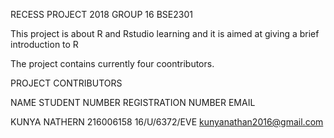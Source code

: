 RECESS PROJECT 2018 GROUP 16 BSE2301

This project is about R and Rstudio learning and it is aimed at giving a brief introduction to R

The project contains currently four coontributors.

PROJECT CONTRIBUTORS

NAME                      STUDENT NUMBER                          REGISTRATION NUMBER                       EMAIL

KUNYA NATHERN               216006158                               16/U/6372/EVE                           kunyanathan2016@gmail.com



